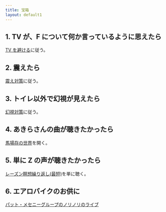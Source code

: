 ```yaml
---
title: 宝箱
layout: default1
---
```

## 1. TV が、F について何か言っているように思えたら

[TV を避ける](../tv-avoidance/)に従う。

## 2. 震えたら

[震え対策](../sweets-printable/)に従う。

## 3. トイレ以外で幻視が見えたら

[幻視対策](../visual-hallucination/)に従う。

## 4. あきらさんの曲が聴きたかったら

[馬場存の世界](../babazone/)を開く。

## 5. 単に Z の声が聴きたかったら

[レーズン瞑想繰り返し(最短)](https://drive.google.com/file/d/1bKPh7qnYiiv241_UV17IZstEulzaqyhE/view?usp=sharing)を単に聴く。

## 6. エアロバイクのお供に

[パット・メセニーグループのノリノリのライブ](https://drive.google.com/file/d/14ut0I4SEeLuIU5D-0zGwXUjMFWAZ867s/view?usp=drive_link)
